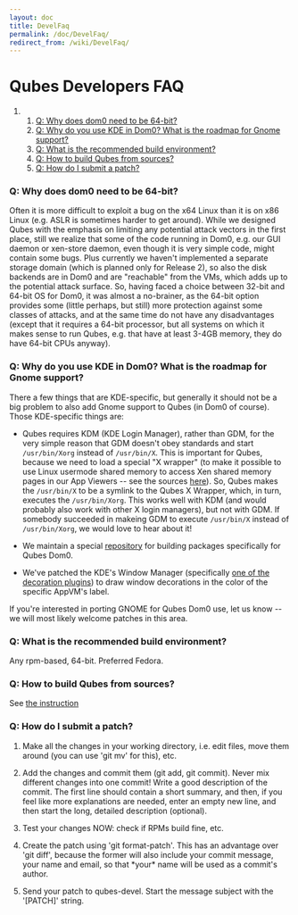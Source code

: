 ```yaml
---
layout: doc
title: DevelFaq
permalink: /doc/DevelFaq/
redirect_from: /wiki/DevelFaq/
---
```


Qubes Developers FAQ
====================

1.  1.  [Q: Why does dom0 need to be 64-bit?](#Q:Whydoesdom0needtobe64-bit)
    2.  [Q: Why do you use KDE in Dom0? What is the roadmap for Gnome support?](#Q:WhydoyouuseKDEinDom0WhatistheroadmapforGnomesupport)
    3.  [Q: What is the recommended build environment?](#Q:Whatistherecommendedbuildenvironment)
    4.  [Q: How to build Qubes from sources?](#Q:HowtobuildQubesfromsources)
    5.  [Q: How do I submit a patch?](#Q:HowdoIsubmitapatch)

### Q: Why does dom0 need to be 64-bit?

Often it is more difficult to exploit a bug on the x64 Linux than it is on x86 Linux (e.g. ASLR is sometimes harder to get around). While we designed Qubes with the emphasis on limiting any potential attack vectors in the first place, still we realize that some of the code running in Dom0, e.g. our GUI daemon or xen-store daemon, even though it is very simple code, might contain some bugs. Plus currently we haven't implemented a separate storage domain (which is planned only for Release 2), so also the disk backends are in Dom0 and are "reachable" from the VMs, which adds up to the potential attack surface. So, having faced a choice between 32-bit and 64-bit OS for Dom0, it was almost a no-brainer, as the 64-bit option provides some (little perhaps, but still) more protection against some classes of attacks, and at the same time do not have any disadvantages (except that it requires a 64-bit processor, but all systems on which it makes sense to run Qubes, e.g. that have at least 3-4GB memory, they do have 64-bit CPUs anyway).

### Q: Why do you use KDE in Dom0? What is the roadmap for Gnome support?

There a few things that are KDE-specific, but generally it should not be a big problem to also add Gnome support to Qubes (in Dom0 of course). Those KDE-specific things are:

-   Qubes requires KDM (KDE Login Manager), rather than GDM, for the very simple reason that GDM doesn't obey standards and start ```/usr/bin/Xorg``` instead of ```/usr/bin/X```. This is important for Qubes, because we need to load a special "X wrapper" (to make it possible to use Linux usermode shared memory to access Xen shared memory pages in our App Viewers -- see the sources [here](http://qubes-os.org/gitweb/?p=mainstream/gui.git;a=tree;f=shmoverride;h=75133ddcdad0c6a59e630f005569bb8c758b67c5;hb=HEAD)). So, Qubes makes the ```/usr/bin/X``` to be a symlink to the Qubes X Wrapper, which, in turn, executes the ```/usr/bin/Xorg```. This works well with KDM (and would probably also work with other X login managers), but not with GDM. If somebody succeeded in makeing GDM to execute ```/usr/bin/X``` instead of ```/usr/bin/Xorg```, we would love to hear about it!

-   We maintain a special [repository](/doc/KdeDom0) for building packages specifically for Qubes Dom0.

-   We've patched the KDE's Window Manager (specifically [one of the decoration plugins](https://qubes-os.org/gitweb/?p=mainstream/kde-dom0.git;a=commit;h=e1a530d8188a47921da35beff03998eb3fce8e2c)) to draw window decorations in the color of the specific AppVM's label.

If you're interested in porting GNOME for Qubes Dom0 use, let us know -- we will most likely welcome patches in this area.

### Q: What is the recommended build environment?

Any rpm-based, 64-bit. Preferred Fedora.

### Q: How to build Qubes from sources?

See [the instruction](/doc/QubesBuilder)

### Q: How do I submit a patch?

1.  Make all the changes in your working directory, i.e. edit files, move them around (you can use 'git mv' for this), etc.

1.  Add the changes and commit them (git add, git commit). Never mix different changes into one commit! Write a good description of the commit. The first line should contain a short summary, and then, if you feel like more explanations are needed, enter an empty new line, and then start the long, detailed description (optional).

1.  Test your changes NOW: check if RPMs build fine, etc.

1.  Create the patch using 'git format-patch'. This has an advantage over 'git diff', because the former will also include your commit message, your name and email, so that \*your\* name will be used as a commit's author.

1.  Send your patch to qubes-devel. Start the message subject with the '[PATCH]' string.

